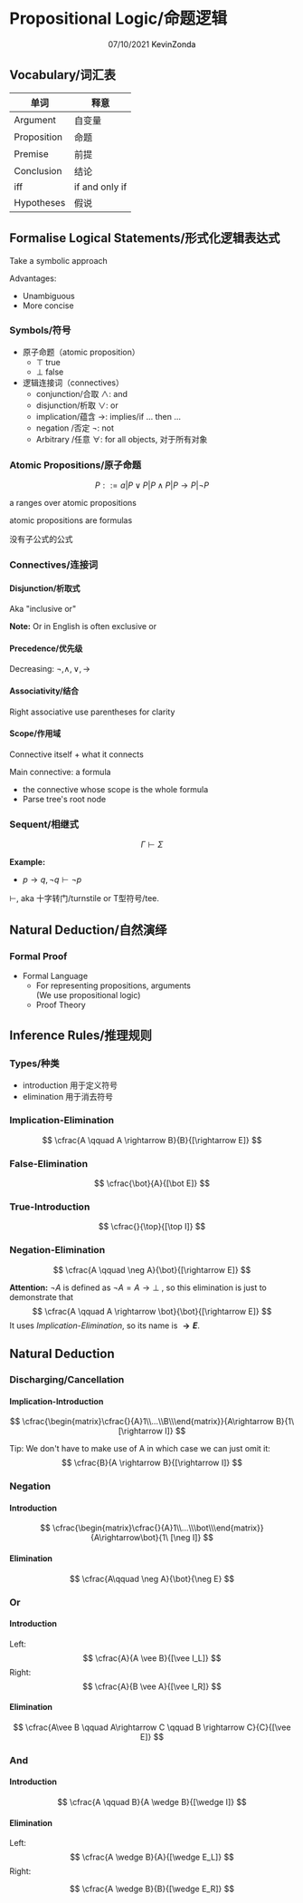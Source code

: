# Propositional Logic/命题逻辑

<center>
<span>07/10/2021</span>
<a style="text-decoration:none; color: black;" href="https://github.com/KevinZonda">KevinZonda</a>
</center>

## Vocabulary/词汇表

| 单词         | 释意            |
| ----------- | -------------- |
| Argument    | 自变量          |
| Proposition | 命题            |
| Premise     | 前提            |
| Conclusion  | 结论            |
| iff         | if and only if |
| Hypotheses  | 假说            |

## Formalise Logical Statements/形式化逻辑表达式

Take a symbolic approach

Advantages:

- Unambiguous
- More concise

### Symbols/符号

- 原子命题（atomic proposition）  
  - $\top$ true
  - $\bot$ false
- 逻辑连接词（connectives）
  - conjunction/合取 $\wedge$: and
  - disjunction/析取 $\vee$: or
  - implication/蕴含 $\rightarrow$: implies/if ... then ...
  - negation   /否定 $\neg$: not
  - Arbitrary  /任意 $\forall$: for all objects, 对于所有对象

### Atomic Propositions/原子命题

$$
P ::= a | P \vee P | P \wedge P | P \rightarrow P | \neg P
$$

a ranges over atomic propositions

atomic propositions are formulas

没有子公式的公式

### Connectives/连接词

#### Disjunction/析取式

Aka "inclusive or"

**Note:** Or in English is often exclusive or

#### Precedence/优先级

Decreasing: $\neg, \wedge, \vee, \rightarrow$

#### Associativity/结合

Right associative
use parentheses for clarity

#### Scope/作用域

Connective itself + what it connects

Main connective: a formula
- the connective whose scope is the whole formula
- Parse tree's root node

### Sequent/相继式

$$
\Gamma\vdash\Sigma
$$

**Example:**

- $p\rightarrow q, \neg q \vdash \neg p$

$\vdash$, aka 十字转门/turnstile or T型符号/tee.

## Natural Deduction/自然演绎

### Formal Proof

- Formal Language
  - For representing propositions, arguments  
    (We use propositional logic)
  - Proof Theory

## Inference Rules/推理规则

### Types/种类

- introduction 用于定义符号
- elimination 用于消去符号

### Implication-Elimination

$$
\cfrac{A \qquad A \rightarrow B}{B}{[\rightarrow E]}
$$

### False-Elimination

$$
\cfrac{\bot}{A}{[\bot E]}
$$

### True-Introduction

$$
\cfrac{}{\top}{[\top I]}
$$

### Negation-Elimination

$$
\cfrac{A \qquad \neg A}{\bot}{[\rightarrow E]}
$$

**Attention:** $\neg A$ is defined as $\neg A = A \rightarrow \bot$ ,  so this elimination is just to demonstrate that
$$
\cfrac{A \qquad A \rightarrow \bot}{\bot}{[\rightarrow E]}
$$
It uses *Implication-Elimination*, so its name is **$\rightarrow E$**.

## Natural Deduction

### Discharging/Cancellation

#### Implication-Introduction

$$
\cfrac{\begin{matrix}\cfrac{}{A}1\\...\\B\\\end{matrix}}{A\rightarrow B}{1\ [\rightarrow I]}
$$

Tip: We don't have to make use of A in which case we can just omit it:
$$
\cfrac{B}{A \rightarrow B}{[\rightarrow I]}
$$

### Negation

#### Introduction


$$
\cfrac{\begin{matrix}\cfrac{}{A}1\\...\\\bot\\\end{matrix}}{A\rightarrow\bot}{1\ [\neg I]}
$$

#### Elimination

$$
\cfrac{A\qquad \neg A}{\bot}{\neg E}
$$

### Or

#### Introduction

Left:
$$
\cfrac{A}{A \vee B}{[\vee I_L]}
$$
Right:
$$
\cfrac{A}{B \vee A}{[\vee I_R]}
$$

#### Elimination

$$
\cfrac{A\vee B \qquad A\rightarrow C \qquad B \rightarrow C}{C}{[\vee E]}
$$

### And

#### Introduction


$$
\cfrac{A \qquad B}{A \wedge B}{[\wedge I]}
$$

#### Elimination

Left:
$$
\cfrac{A \wedge B}{A}{[\wedge E_L]}
$$
Right:

$$
\cfrac{A \wedge B}{B}{[\wedge E_R]}
$$
